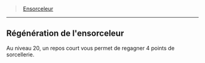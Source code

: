 ﻿---
!Generic
Id: sorcerer_hd.md#régénération-de-lensorceleur
ParentLink: sorcerer_hd.md#ensorceleur
Name: Régénération de l'ensorceleur
ParentName: Ensorceleur
NameLevel: 2
Attributes: {}
---
> [Ensorceleur](hd_sorcerer.md)

---

## Régénération de l'ensorceleur

Au niveau 20, un repos court vous permet de regagner 4 points de sorcellerie.

